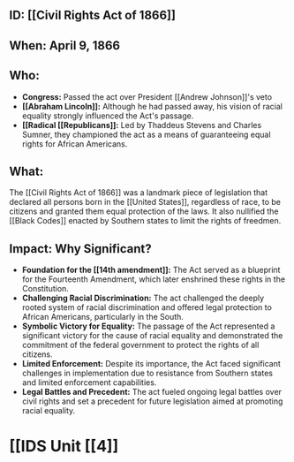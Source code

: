 ## ID: [[Civil Rights Act of 1866]] 

## When: April 9, 1866 

## Who: 
* **Congress:** Passed the act over President [[Andrew Johnson]]'s veto
* **[[Abraham Lincoln]]:** Although he had passed away, his vision of racial equality strongly influenced the Act's passage. 
* **[[Radical [[Republicans]]:** Led by Thaddeus Stevens and Charles Sumner, they championed the act as a means of guaranteeing equal rights for African Americans.

## What:
The [[Civil Rights Act of 1866]] was a landmark piece of legislation that declared all persons born in the [[United States]], regardless of race, to be citizens and granted them equal protection of the laws. It also nullified the [[Black Codes]] enacted by Southern states to limit the rights of freedmen.

## Impact: Why Significant?
* **Foundation for the [[14th amendment]]:** The Act served as a blueprint for the Fourteenth Amendment, which later enshrined these rights in the Constitution.
* **Challenging Racial Discrimination:** The act challenged the deeply rooted system of racial discrimination and offered legal protection to African Americans, particularly in the South.
* **Symbolic Victory for Equality:** The passage of the Act represented a significant victory for the cause of racial equality and demonstrated the commitment of the federal government to protect the rights of all citizens.
* **Limited Enforcement:** Despite its importance, the Act faced significant challenges in implementation due to resistance from Southern states and limited enforcement capabilities. 
* **Legal Battles and Precedent:** The act fueled ongoing legal battles over civil rights and set a precedent for future legislation aimed at promoting racial equality. 

# [[IDS Unit [[4]]